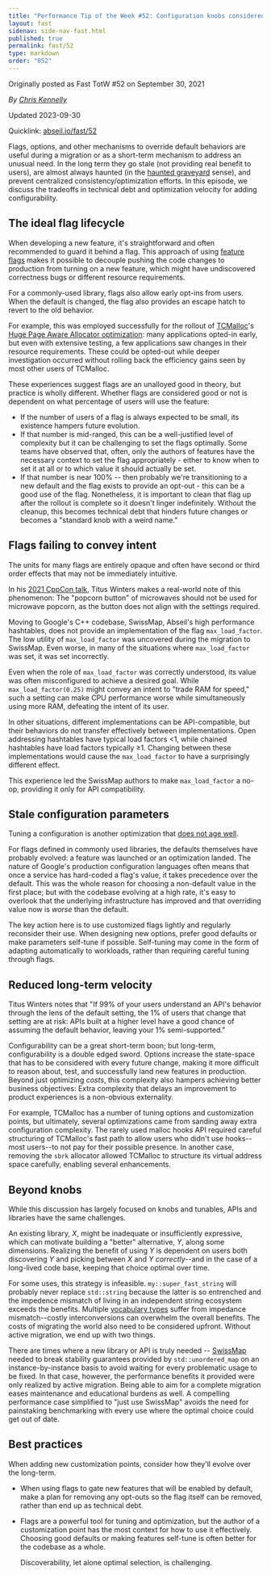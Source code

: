 ```yaml
---
title: "Performance Tip of the Week #52: Configuration knobs considered harmful"
layout: fast
sidenav: side-nav-fast.html
published: true
permalink: fast/52
type: markdown
order: "052"
---
```


Originally posted as Fast TotW #52 on September 30, 2021

*By [Chris Kennelly](mailto:ckennelly@google.com)*

Updated 2023-09-30

Quicklink: [abseil.io/fast/52](https://abseil.io/fast/52)


Flags, options, and other mechanisms to override default behaviors are useful
during a migration or as a short-term mechanism to address an unusual need. In
the long term they go stale (not providing real benefit to users), are almost
always haunted (in the
[haunted graveyard](https://www.usenix.org/sites/default/files/conference/protected-files/srecon17americas_slides_reese.pdf)
sense), and prevent centralized consistency/optimization efforts. In this
episode, we discuss the tradeoffs in technical debt and optimization velocity
for adding configurability.

## The ideal flag lifecycle

When developing a new feature, it's straightforward and often recommended to
guard it behind a flag. This approach of using
[feature flags](https://abseil.io/resources/swe-book/html/ch24.html#continuous_delivery-id00035)
makes it possible to decouple pushing the code changes to production from
turning on a new feature, which might have undiscovered correctness bugs or
different resource requirements.

For a commonly-used library, flags also allow early opt-ins from users. When the
default is changed, the flag also provides an escape hatch to revert to the old
behavior.

For example, this was employed successfully for the rollout of
[TCMalloc](https://github.com/google/tcmalloc/blob/master/tcmalloc)'s
[Huge Page Aware Allocator optimization](https://research.google/pubs/pub50370.pdf):
many applications opted-in early, but even with extensive testing, a few
applications saw changes in their resource requirements. These could be
opted-out while deeper investigation occurred without rolling back the
efficiency gains seen by most other users of TCMalloc.

These experiences suggest flags are an unalloyed good in theory, but practice is
wholly different. Whether flags are considered good or not is dependent on what
percentage of users will use the feature:

*   If the number of users of a flag is always expected to be small, its
    existence hampers future evolution.
*   If that number is mid-ranged, this can be a well-justified level of
    complexity but it can be challenging to set the flags optimally. Some teams
    have observed that, often, only the authors of features have the necessary
    context to set the flag appropriately - either to know when to set it at all
    or to which value it should actually be set.
*   If that number is near 100% -- then probably we're transitioning to a new
    default and the flag exists to provide an opt-out - this can be a good use
    of the flag. Nonetheless, it is important to clean that flag up after the
    rollout is complete so it doesn't linger indefinitely. Without the cleanup,
    this becomes technical debt that hinders future changes or becomes a
    "standard knob with a weird name."

## Flags failing to convey intent

The units for many flags are entirely opaque and often have second or third
order effects that may not be immediately intuitive.

In his [2021 CppCon talk](https://www.youtube.com/watch?v=J6SNO5o9ADg), Titus
Winters makes a real-world note of this phenomenon: The "popcorn button" of
microwaves should not be used for microwave popcorn, as the button does not
align with the settings required.

Moving to Google's C++ codebase, SwissMap, Abseil's high performance hashtables,
does not provide an implementation of the flag `max_load_factor`. The low
utility of `max_load_factor` was uncovered during the migration to SwissMap.
Even worse, in many of the situations where `max_load_factor` was set, it was
set incorrectly.

Even when the role of `max_load_factor` was correctly understood, its value was
often misconfigured to achieve a desired goal. While `max_load_factor(0.25)`
might convey an intent to "trade RAM for speed," such a setting can make CPU
performance worse while simultaneously using more RAM, defeating the intent of
its user.

In other situations, different implementations can be API-compatible, but their
behaviors do not transfer effectively between implementations. Open addressing
hashtables have typical load factors &lt;1, while chained hashtables have load
factors typically &ge;1. Changing between these implementations would cause the
`max_load_factor` to have a surprisingly different effect.

This experience led the SwissMap authors to make `max_load_factor` a no-op,
providing it only for API compatibility.

## Stale configuration parameters

Tuning a configuration is another optimization that
[does not age well](/fast/9).

For flags defined in commonly used libraries, the defaults themselves have
probably evolved: a feature was launched or an optimization landed. The nature
of Google's production configuration languages often means that once a service
has hard-coded a flag's value, it takes precedence over the default. This was
the whole reason for choosing a non-default value in the first place; but with
the codebase evolving at a high rate, it's easy to overlook that the underlying
infrastructure has improved and that overriding value now is *worse* than the
default.

The key action here is to use customized flags lightly and regularly reconsider
their use. When designing new options, prefer good defaults or make parameters
self-tune if possible. Self-tuning may come in the form of adapting
automatically to workloads, rather than requiring careful tuning through flags.

## Reduced long-term velocity

Titus Winters notes that "If 99% of your users understand an API's behavior
through the lens of the default setting, the 1% of users that change that
setting are at risk: APIs built at a higher level have a good chance of assuming
the default behavior, leaving your 1% semi-supported."

Configurability can be a great short-term boon; but long-term, configurability
is a double edged sword. Options increase the state-space that has to be
considered with every future change, making it more difficult to reason about,
test, and successfully land new features in production. Beyond just optimizing
*costs*, this complexity also hampers achieving better business objectives:
Extra complexity that delays an improvement to product experiences is a
non-obvious externality.

For example, TCMalloc has a number of tuning options and customization points,
but ultimately, several optimizations came from sanding away extra configuration
complexity. The rarely used malloc hooks API required careful structuring of
TCMalloc's fast path to allow users who didn't use hooks--most users--to not pay
for their possible presence. In another case, removing the `sbrk` allocator
allowed TCMalloc to structure its virtual address space carefully, enabling
several enhancements.

## Beyond knobs

While this discussion has largely focused on knobs and tunables, APIs and
libraries have the same challenges.

An existing library, *X*, might be inadequate or insufficiently expressive,
which can motivate building a "better" alternative, *Y*, along some dimensions.
Realizing the benefit of using *Y* is dependent on users both discovering *Y*
and picking between *X* and *Y* *correctly*--and in the case of a long-lived
code base, keeping that choice optimal over time.

For some uses, this strategy is infeasible. `my::super_fast_string` will
probably never replace `std::string` because the latter is so entrenched and the
impedence mismatch of living in an independent string ecosystem exceeds the
benefits. Multiple
[vocabulary types](https://www.open-std.org/jtc1/sc22/wg21/docs/papers/2020/p2125r0.pdf)
suffer from impedance mismatch--costly interconversions can overwhelm the
overall benefits. The costs of migrating the world also need to be considered
upfront. Without active migration, we end up with two things.

There are times where a new library or API is truly needed --
[SwissMap](https://abseil.io/about/design/swisstables) needed to break stability
guarantees provided by `std::unordered_map` on an instance-by-instance basis to
avoid waiting for every problematic usage to be fixed. In that case, however,
the performance benefits it provided were only realized by active migration.
Being able to aim for a complete migration eases maintenance and educational
burdens as well. A compelling performance case simplified to "just use SwissMap"
avoids the need for painstaking benchmarking with every use where the optimal
choice could get out of date.

## Best practices

When adding new customization points, consider how they'll evolve over the
long-term.

*   When using flags to gate new features that will be enabled by default, make
    a plan for removing any opt-outs so the flag itself can be removed, rather
    than end up as technical debt.
*   Flags are a powerful tool for tuning and optimization, but the author of a
    customization point has the most context for how to use it effectively.
    Choosing good defaults or making features self-tune is often better for the
    codebase as a whole.

    Discoverability, let alone optimal selection, is challenging.
